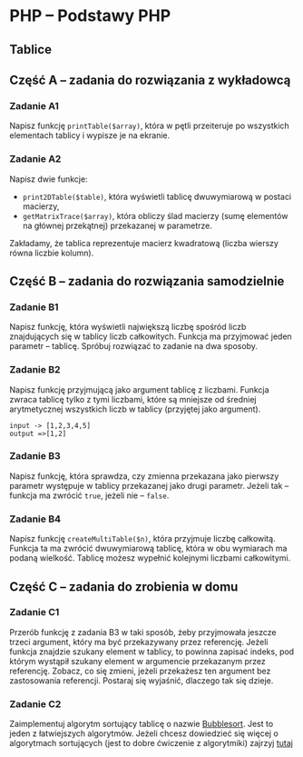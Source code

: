# PHP &ndash; Podstawy PHP
## Tablice

## Część A &ndash; zadania do rozwiązania z wykładowcą

### Zadanie A1
Napisz funkcję ```printTable($array)```, która w pętli przeiteruje po wszystkich elementach tablicy i wypisze je na ekranie.

### Zadanie A2
Napisz dwie funkcje:
* ```print2DTable($table)```, która wyświetli tablicę dwuwymiarową w postaci macierzy,
* ```getMatrixTrace($array)```, która obliczy ślad macierzy (sumę elementów na głównej przekątnej) przekazanej w parametrze.

Zakładamy, że tablica reprezentuje macierz kwadratową (liczba wierszy równa liczbie kolumn).

##  Część B &ndash; zadania do rozwiązania samodzielnie

### Zadanie B1
Napisz funkcję, która wyświetli największą liczbę spośród liczb znajdujących się w tablicy liczb całkowitych.
Funkcja ma przyjmować jeden parametr &ndash; tablicę.
Spróbuj rozwiązać to zadanie na dwa sposoby.

### Zadanie B2
Napisz funkcję przyjmującą jako argument tablicę z liczbami. Funkcja zwraca tablicę tylko z tymi liczbami, które są mniejsze od średniej arytmetycznej wszystkich liczb w tablicy (przyjętej jako argument).

```
input -> [1,2,3,4,5]
output =>[1,2]
```
### Zadanie B3
Napisz funkcję, która sprawdza, czy zmienna przekazana jako pierwszy parametr występuje w tablicy przekazanej jako drugi parametr.
Jeżeli tak &ndash; funkcja ma zwrócić ```true```, jeżeli nie &ndash; ```false```.

### Zadanie B4
Napisz funkcję ```createMultiTable($n)```, która przyjmuje liczbę całkowitą. Funkcja ta ma zwrócić dwuwymiarową tablicę, która w obu wymiarach ma podaną wielkość. Tablicę możesz wypełnić kolejnymi liczbami całkowitymi.

## Część C &ndash; zadania do zrobienia w domu

### Zadanie C1
Przerób funkcję z zadania B3 w taki sposób, żeby przyjmowała jeszcze trzeci argument, który ma być przekazywany przez referencję.
Jeżeli funkcja znajdzie szukany element w tablicy, to powinna zapisać indeks, pod którym wystąpił szukany element w argumencie przekazanym przez referencję.
Zobacz, co się zmieni, jeżeli przekażesz ten argument bez zastosowania referencji. Postaraj się wyjaśnić, dlaczego tak się dzieje.

### Zadanie C2
Zaimplementuj algorytm sortujący tablicę o nazwie [Bubblesort][bubblesort]. Jest to jeden z łatwiejszych algorytmów. Jeżeli chcesz dowiedzieć się więcej o algorytmach sortujących (jest to dobre ćwiczenie z algorytmiki) zajrzyj [tutaj][sorting]

<!-- Links -->
[bubblesort]: http://www.tutorialspoint.com/data_structures_algorithms/bubble_sort_algorithm.htm
[sorting]: http://www.algorytm.org/algorytmy-sortowania/
